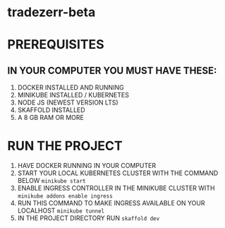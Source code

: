 # tradezerr-beta
# PREREQUISITES
## IN YOUR COMPUTER YOU MUST HAVE THESE:
1. DOCKER INSTALLED AND RUNNING
2. MINIKUBE INSTALLED / KUBERNETES
3. NODE JS (NEWEST VERSION LTS)
4. SKAFFOLD INSTALLED
5. A 8 GB RAM OR MORE

# RUN THE PROJECT
1. HAVE DOCKER RUNNING IN YOUR COMPUTER
2. START YOUR LOCAL KUBERNETES CLUSTER WITH THE COMMAND BELOW
`minikube start`
3. ENABLE INGRESS CONTROLLER IN THE MINIKUBE CLUSTER WITH
`minikube addons enable ingress`
4. RUN THIS COMMAND TO MAKE INGRESS AVAILABLE ON YOUR LOCALHOST
`minikube tunnel`
5. IN THE PROJECT DIRECTORY RUN
`skaffold dev`
